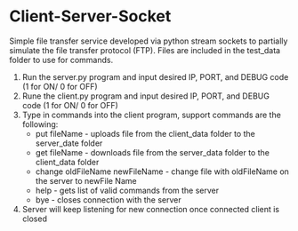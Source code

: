 # Client-Server-Socket
Simple file transfer service developed via  python stream sockets to partially simulate the file transfer protocol (FTP).
Files are included in the test_data folder to use for commands.

1. Run the server.py program and input desired IP, PORT, and DEBUG code (1 for ON/ 0 for OFF)
2. Rune the client.py program and input desired IP, PORT, and DEBUG code (1 for ON/ 0 for OFF)
3. Type in commands into the client program, support commands are the following:
	* put fileName - uploads file from the client_data folder to the server_date folder
	* get fileName - downloads file from the server_data folder to the client_data folder
	* change oldFileName newFileName - change file with oldFileName on the server to newFile Name
	* help - gets list of valid commands from the server
	* bye - closes connection with the server
4. Server will keep listening for new connection once connected client is closed

